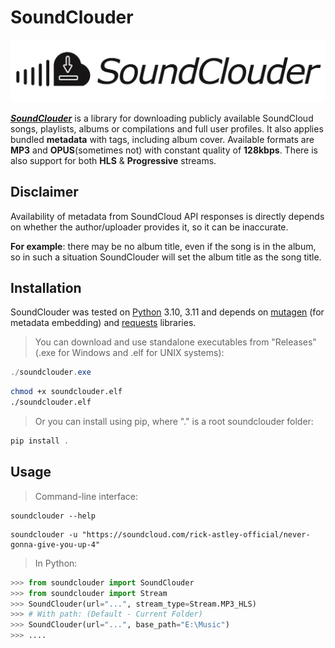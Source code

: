 # SoundClouder

![SoundClouder Banner](https://github.com/l1asis/soundclouder/blob/main/images/banner.png)

[***SoundClouder***](https://github.com/l1asis/soundclouder) is a library for downloading publicly available SoundCloud songs, playlists, albums or compilations and full user profiles. It also applies bundled **metadata** with tags, including album cover. Available formats are **MP3** and **OPUS**(sometimes not) with constant quality of **128kbps**. There is also support for both **HLS** & **Progressive** streams. 

## **Disclaimer**
Availability of metadata from SoundCloud API responses is directly depends on whether the author/uploader provides it, so it can be inaccurate. 

**For example**: there may be no album title, even if the song is in the album, so in such a situation SoundClouder will set the album title as the song title.

## **Installation**

SoundClouder was tested on [Python](https://python.org/downloads) 3.10, 3.11 and depends on [mutagen](https://github.com/quodlibet/mutagen) (for metadata embedding) and [requests](https://github.com/psf/requests) libraries.

> You can download and use standalone executables from "Releases" (.exe for Windows and .elf for UNIX systems):
```powershell
./soundclouder.exe
```
```bash
chmod +x soundclouder.elf
./soundclouder.elf
```
> Or you can install using pip, where "." is a root soundclouder folder:
```powershell
pip install .
```

## **Usage**
> Command-line interface:
```
soundclouder --help
```
```
soundclouder -u "https://soundcloud.com/rick-astley-official/never-gonna-give-you-up-4"
```
> In Python:
```python
>>> from soundclouder import SoundClouder
>>> from soundclouder import Stream
>>> SoundClouder(url="...", stream_type=Stream.MP3_HLS)
>>> # With path: (Default - Current Folder)
>>> SoundClouder(url="...", base_path="E:\Music")
>>> ....
```